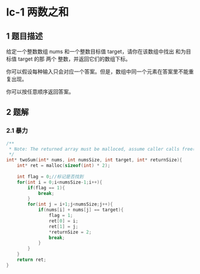 # lc-1 两数之和

## 1 题目描述

给定一个整数数组 nums 和一个整数目标值 target，请你在该数组中找出 和为目标值 target  的那 两个 整数，并返回它们的数组下标。

你可以假设每种输入只会对应一个答案。但是，数组中同一个元素在答案里不能重复出现。

你可以按任意顺序返回答案。

## 2 题解

### 2.1 暴力

```C
/**
 * Note: The returned array must be malloced, assume caller calls free().
 */
int* twoSum(int* nums, int numsSize, int target, int* returnSize){
    int* ret = malloc(sizeof(int) * 2);
    
    int flag = 0;//标记是否找到
    for(int i = 0;i<numsSize-1;i++){
        if(flag == 1){
            break;
        }
        for(int j = i+1;j<numsSize;j++){
            if(nums[i] + nums[j] == target){
                flag = 1;
                ret[0] = i;
                ret[1] = j;
                *returnSize = 2;
                break;
            }
        }
    }
    return ret;
}
```

